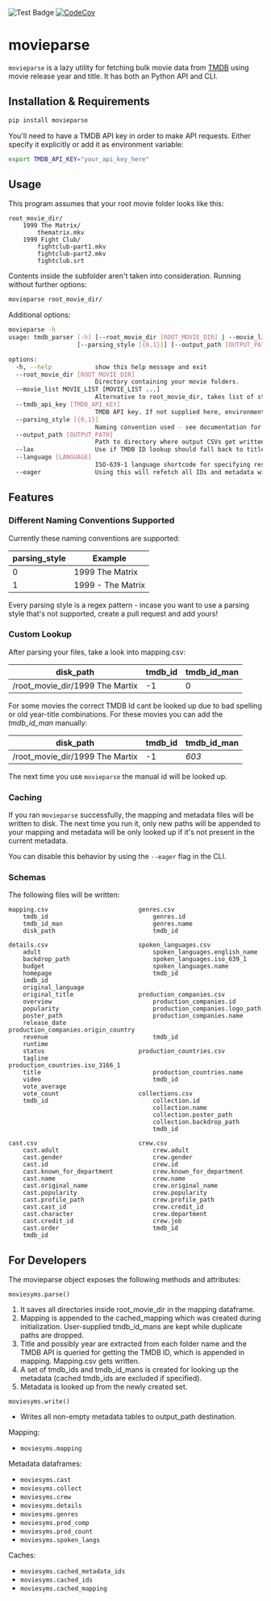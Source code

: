 ![Test Badge](https://github.com/tilschuenemann/movieparse/actions/workflows/CICD.yml/badge.svg)
[![CodeCov](https://codecov.io/gh/tilschuenemann/movieparse/branch/coverage/graph/badge.svg?token=B5M10X5EV9)](https://codecov.io/gh/tilschuenemann/movieparse)

# movieparse

`movieparse` is a lazy utility for fetching bulk movie data from [TMDB](https://www.themoviedb.org/) using movie release year and title. It has both an
Python API and CLI.

## Installation & Requirements

```bash
pip install movieparse
```

You'll need to have a TMDB API key in order to make API requests. Either specify it explicitly or add it as environment variable:

```bash
export TMDB_API_KEY="your_api_key_here"
```

## Usage

This program assumes that your root movie folder looks like this:

```
root_movie_dir/
    1999 The Matrix/
        thematrix.mkv
    1999 Fight Club/
        fightclub-part1.mkv
        fightclub-part2.mkv
        fightclub.srt
```

Contents inside the subfolder aren't taken into consideration. Running without further options:

```bash
movieparse root_movie_dir/
```

Additional options:

```bash
movieparse -h
usage: tmdb_parser [-h] [--root_movie_dir [ROOT_MOVIE_DIR] | --movie_list MOVIE_LIST [MOVIE_LIST ...]] [--tmdb_api_key [TMDB_API_KEY]]
                   [--parsing_style [{0,1}]] [--output_path [OUTPUT_PATH]] [--lax] [--language [LANGUAGE]] [--eager]

options:
  -h, --help            show this help message and exit
  --root_movie_dir [ROOT_MOVIE_DIR]
                        Directory containing your movie folders.
  --movie_list MOVIE_LIST [MOVIE_LIST ...]
                        Alternative to root_movie_dir, takes list of strings with movie title and optionally movie release year.
  --tmdb_api_key [TMDB_API_KEY]
                        TMDB API key. If not supplied here, environment variable TMDB_API_KEY will be read.
  --parsing_style [{0,1}]
                        Naming convention used - see documentation for examples.
  --output_path [OUTPUT_PATH]
                        Path to directory where output CSVs get written to. Defaults to current directory.
  --lax                 Use if TMDB ID lookup should fall back to title only (instead of year+title). Results may not be as accurate.
  --language [LANGUAGE]
                        ISO-639-1 language shortcode for specifying result language. Defaults to en_US.
  --eager               Using this will refetch all IDs and metadata without accessing the cache.
```

## Features

### Different Naming Conventions Supported

Currently these naming conventions are supported:

| parsing_style | Example           |
| ------------- | ----------------- |
| 0             | 1999 The Matrix   |
| 1             | 1999 - The Matrix |

Every parsing style is a regex pattern - incase you want to use a parsing style that's not supported, create a pull request and add yours!

### Custom Lookup

After parsing your files, take a look into mapping.csv:

| disk_path                       | tmdb_id | tmdb_id_man |
| ------------------------------- | ------- | ----------- |
| /root_movie_dir/1999 The Martix | -1      | 0           |

For some movies the correct TMDB Id cant be looked up due to bad spelling or old year-title combinations. For these movies
you can add the _tmdb_id_man_ manually:

| disk_path                       | tmdb_id | tmdb_id_man |
| ------------------------------- | ------- | ----------- |
| /root_movie_dir/1999 The Martix | -1      | _603_       |

The next time you use `movieparse` the manual id will be looked up.

### Caching

If you ran `movieparse` successfully, the mapping and metadata files will be written to disk. The next time you run it, only new paths will be appended to your mapping and metadata will be only looked up if it's not present in the current metadata.

You can disable this behavior by using the `--eager` flag in the CLI.

### Schemas

The following files will be written:

```
mapping.csv                         genres.csv
    tmdb_id                             genres.id
    tmdb_id_man                         genres.name
    disk_path                           tmdb_id

details.csv                         spoken_languages.csv
    adult                               spoken_languages.english_name
    backdrop_path                       spoken_languages.iso_639_1
    budget                              spoken_languages.name
    homepage                            tmdb_id
    imdb_id
    original_language
    original_title                  production_companies.csv
    overview                            production_companies.id
    popularity                          production_companies.logo_path
    poster_path                         production_companies.name
    release_date                        production_companies.origin_country
    revenue                             tmdb_id
    runtime
    status                          production_countries.csv
    tagline                             production_countries.iso_3166_1
    title                               production_countries.name
    video                               tmdb_id
    vote_average
    vote_count                      collections.csv
    tmdb_id                             collection.id
                                        collection.name
                                        collection.poster_path
                                        collection.backdrop_path
                                        tmdb_id

cast.csv                            crew.csv
    cast.adult                          crew.adult
    cast.gender                         crew.gender
    cast.id                             crew.id
    cast.known_for_department           crew.known_for_department
    cast.name                           crew.name
    cast.original_name                  crew.original_name
    cast.popularity                     crew.popularity
    cast.profile_path                   crew.profile_path
    cast.cast_id                        crew.credit_id
    cast.character                      crew.department
    cast.credit_id                      crew.job
    cast.order                          tmdb_id
    tmdb_id
```

## For Developers

The movieparse object exposes the following methods and attributes:

`moviesyms.parse()`

1. It saves all directories inside root_movie_dir in the mapping dataframe.
2. Mapping is appended to the cached_mapping which was created during initialization. User-supplied tmdb_id_mans are kept while duplicate paths are dropped.
3. Title and possibly year are extracted from each folder name and the TMDB API is queried for getting the TMDB ID, which is appended in mapping. Mapping.csv gets written.
4. A set of tmdb_ids and tmdb_id_mans is created for looking up the metadata (cached tmdb_ids are excluded if specified).
5. Metadata is looked up from the newly created set.

`moviesyms.write()`

- Writes all non-empty metadata tables to output_path destination.

Mapping:

- `moviesyms.mapping`

Metadata dataframes:

- `moviesyms.cast`
- `moviesyms.collect`
- `moviesyms.crew`
- `moviesyms.details`
- `moviesyms.genres`
- `moviesyms.prod_comp`
- `moviesyms.prod_count`
- `moviesyms.spoken_langs`

Caches:

- `moviesyms.cached_metadata_ids`
- `moviesyms.cached_ids`
- `moviesyms.cached_mapping`
